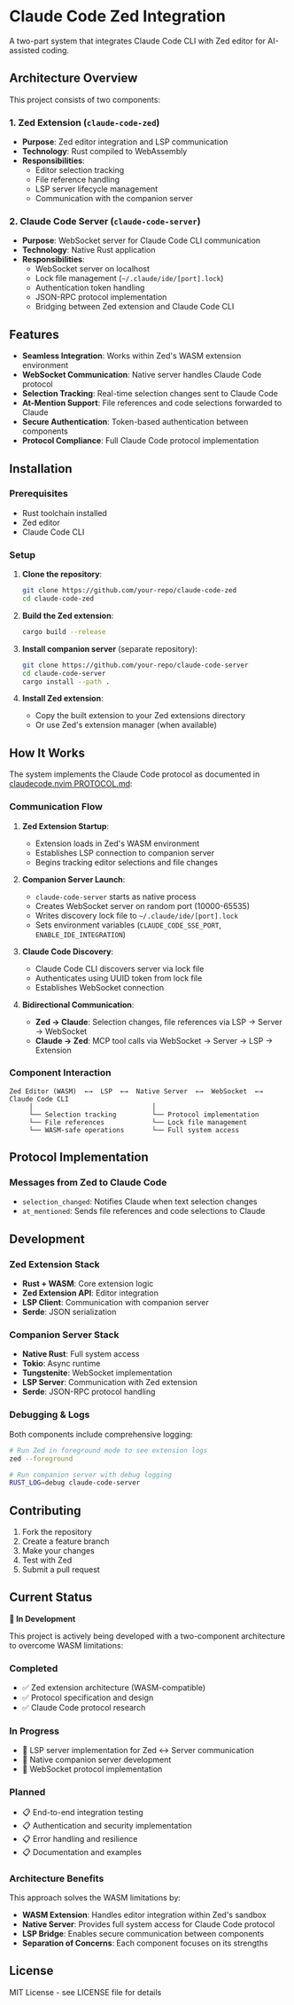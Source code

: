 # Claude Code Zed Integration

A two-part system that integrates Claude Code CLI with Zed editor for AI-assisted coding.

## Architecture Overview

This project consists of two components:

### 1. Zed Extension (`claude-code-zed`)
- **Purpose**: Zed editor integration and LSP communication
- **Technology**: Rust compiled to WebAssembly
- **Responsibilities**:
  - Editor selection tracking
  - File reference handling
  - LSP server lifecycle management
  - Communication with the companion server

### 2. Claude Code Server (`claude-code-server`)
- **Purpose**: WebSocket server for Claude Code CLI communication
- **Technology**: Native Rust application
- **Responsibilities**:
  - WebSocket server on localhost
  - Lock file management (`~/.claude/ide/[port].lock`)
  - Authentication token handling
  - JSON-RPC protocol implementation
  - Bridging between Zed extension and Claude Code CLI

## Features

- **Seamless Integration**: Works within Zed's WASM extension environment
- **WebSocket Communication**: Native server handles Claude Code protocol
- **Selection Tracking**: Real-time selection changes sent to Claude Code
- **At-Mention Support**: File references and code selections forwarded to Claude
- **Secure Authentication**: Token-based authentication between components
- **Protocol Compliance**: Full Claude Code protocol implementation

## Installation

### Prerequisites
- Rust toolchain installed
- Zed editor
- Claude Code CLI

### Setup

1. **Clone the repository**:
   ```bash
   git clone https://github.com/your-repo/claude-code-zed
   cd claude-code-zed
   ```

2. **Build the Zed extension**:
   ```bash
   cargo build --release
   ```

3. **Install companion server** (separate repository):
   ```bash
   git clone https://github.com/your-repo/claude-code-server
   cd claude-code-server
   cargo install --path .
   ```

4. **Install Zed extension**:
   - Copy the built extension to your Zed extensions directory
   - Or use Zed's extension manager (when available)

## How It Works

The system implements the Claude Code protocol as documented in [claudecode.nvim PROTOCOL.md](https://github.com/coder/claudecode.nvim/blob/main/PROTOCOL.md):

### Communication Flow

1. **Zed Extension Startup**:
   - Extension loads in Zed's WASM environment
   - Establishes LSP connection to companion server
   - Begins tracking editor selections and file changes

2. **Companion Server Launch**:
   - `claude-code-server` starts as native process
   - Creates WebSocket server on random port (10000-65535)
   - Writes discovery lock file to `~/.claude/ide/[port].lock`
   - Sets environment variables (`CLAUDE_CODE_SSE_PORT`, `ENABLE_IDE_INTEGRATION`)

3. **Claude Code Discovery**:
   - Claude Code CLI discovers server via lock file
   - Authenticates using UUID token from lock file
   - Establishes WebSocket connection

4. **Bidirectional Communication**:
   - **Zed → Claude**: Selection changes, file references via LSP → Server → WebSocket
   - **Claude → Zed**: MCP tool calls via WebSocket → Server → LSP → Extension

### Component Interaction

```
Zed Editor (WASM)  ←→  LSP  ←→  Native Server  ←→  WebSocket  ←→  Claude Code CLI
     │                              │
     └── Selection tracking         └── Protocol implementation
     └── File references            └── Lock file management
     └── WASM-safe operations       └── Full system access
```

## Protocol Implementation

### Messages from Zed to Claude Code

- `selection_changed`: Notifies Claude when text selection changes
- `at_mentioned`: Sends file references and code selections to Claude

## Development

### Zed Extension Stack
- **Rust + WASM**: Core extension logic
- **Zed Extension API**: Editor integration
- **LSP Client**: Communication with companion server
- **Serde**: JSON serialization

### Companion Server Stack
- **Native Rust**: Full system access
- **Tokio**: Async runtime
- **Tungstenite**: WebSocket implementation
- **LSP Server**: Communication with Zed extension
- **Serde**: JSON-RPC protocol handling

### Debugging & Logs

Both components include comprehensive logging:

```bash
# Run Zed in foreground mode to see extension logs
zed --foreground

# Run companion server with debug logging
RUST_LOG=debug claude-code-server
```

## Contributing

1. Fork the repository
2. Create a feature branch
3. Make your changes
4. Test with Zed
5. Submit a pull request

## Current Status

**🚧 In Development**

This project is actively being developed with a two-component architecture to overcome WASM limitations:

### Completed
- ✅ Zed extension architecture (WASM-compatible)
- ✅ Protocol specification and design
- ✅ Claude Code protocol research

### In Progress
- 🔄 LSP server implementation for Zed ↔ Server communication
- 🔄 Native companion server development
- 🔄 WebSocket protocol implementation

### Planned
- 📋 End-to-end integration testing
- 📋 Authentication and security implementation
- 📋 Error handling and resilience
- 📋 Documentation and examples

### Architecture Benefits

This approach solves the WASM limitations by:
- **WASM Extension**: Handles editor integration within Zed's sandbox
- **Native Server**: Provides full system access for Claude Code protocol
- **LSP Bridge**: Enables secure communication between components
- **Separation of Concerns**: Each component focuses on its strengths

## License

MIT License - see LICENSE file for details
